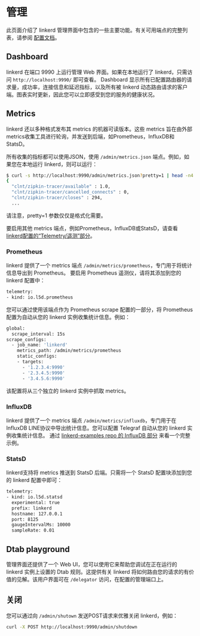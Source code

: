 # 管理

此页面介绍了 linkerd 管理界面中包含的一些主要功能。有关可用端点的完整列表，请参阅 [配置文档](https://linkerd.io/config/1.1.3/linkerd#administrative-interface)。

## Dashboard

linkerd 在端口 9990 上运行管理 Web 界面。如果在本地运行了 linkerd，只需访问 `http://localhost:9990/` 即可查看。 Dashboard 显示所有已配置路由器的请求量，成功率，连接信息和延迟指标，以及所有被 linkerd 动态路由请求的客户端。图表实时更新，因此您可以立即感受到您的服务的健康状况。

## Metrics

linkerd 还以多种格式发布其 metrics 的机器可读版本。这些 metrics 旨在由外部metrics收集工具进行轮询，并发送到后端，如Prometheus，InfluxDB和StatsD。

所有收集的指标都可以使用JSON，使用 `/admin/metrics.json` 端点。例如，如果您在本地运行 linkerd，则可以运行：

```bash
$ curl -s http://localhost:9990/admin/metrics.json?pretty=1 | head -n4
{
  "clnt/zipkin-tracer/available" : 1.0,
  "clnt/zipkin-tracer/cancelled_connects" : 0,
  "clnt/zipkin-tracer/closes" : 294,
  ...
```

请注意，pretty=1 参数仅仅是格式化需要。

要启用其他 metrics 端点，例如Prometheus，InfluxDB或StatsD，请查看 [linkerd配置的“Telemetry/遥测”部分](https://linkerd.io/config/1.1.3/linkerd#telemetry)。

### Prometheus

linkerd 提供了一个 metrics 端点 `/admin/metrics/prometheus`，专门用于将统计信息导出到 Prometheus。 要启用 Prometheus 遥测仪，请将其添加到您的 linkerd 配置中：

```bash
telemetry:
- kind: io.l5d.prometheus
```

您可以通过使用该端点作为 Prometheus scrape 配置的一部分，将 Prometheus 配置为自动从您的 linkerd 实例收集统计信息。例如：

```bash
global:
  scrape_interval: 15s
scrape_configs:
  - job_name: 'linkerd'
    metrics_path: /admin/metrics/prometheus
    static_configs:
    - targets:
      - '1.2.3.4:9990'
      - '2.3.4.5:9990'
      - '3.4.5.6:9990'
```

该配置将从三个独立的 linkerd 实例中抓取 metrics。

### InfluxDB

linkerd 提供了一个 metrics 端点 `/admin/metrics/influxdb`，专门用于在InfluxDB LINE协议中导出统计信息。您可以配置 Telegraf 自动从您的 linkerd 实例收集统计信息。 通过 [linkerd-examples repo 的 InfluxDB 部分](https://github.com/linkerd/linkerd-examples/tree/master/influxdb) 来看一个完整示例。

### StatsD

linkerd支持将 metrics 推送到 StatsD 后端。只需将一个 StatsD 配置块添加到您的 linkerd 配置中即可：

```bash
telemetry:
- kind: io.l5d.statsd
  experimental: true
  prefix: linkerd
  hostname: 127.0.0.1
  port: 8125
  gaugeIntervalMs: 10000
  sampleRate: 0.01
```

## Dtab playground

管理界面还提供了一个 Web UI，您可以使用它来帮助您调试在正在运行的 linkerd 实例上设置的 Dtab 规则。这提供有关 linkerd 将如何路由您的请求的有价值的见解。该用户界面可在 `/delegator` 访问，在配置的管理端口上。

## 关闭

您可以通过向 `/admin/shutown` 发送POST请求来优雅关闭 linkerd，例如：

```bash
curl -X POST http://localhost:9990/admin/shutdown
```
